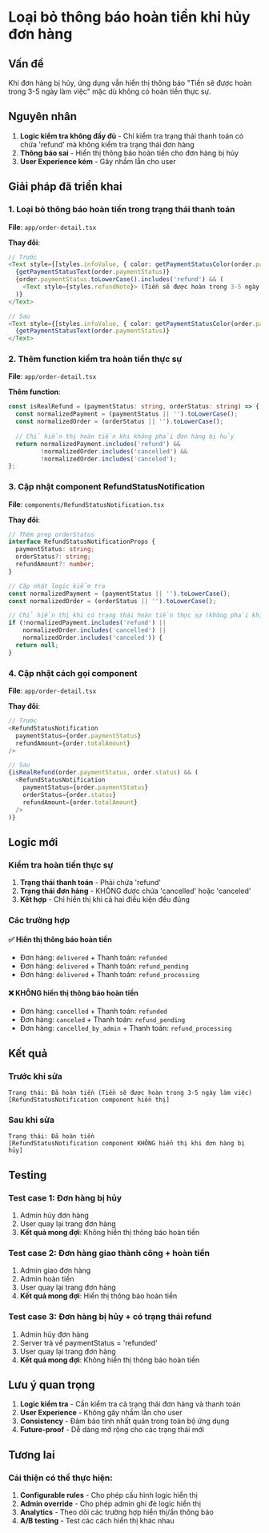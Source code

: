 # Loại bỏ thông báo hoàn tiền khi hủy đơn hàng

## Vấn đề
Khi đơn hàng bị hủy, ứng dụng vẫn hiển thị thông báo "Tiền sẽ được hoàn trong 3-5 ngày làm việc" mặc dù không có hoàn tiền thực sự.

## Nguyên nhân
1. **Logic kiểm tra không đầy đủ** - Chỉ kiểm tra trạng thái thanh toán có chứa 'refund' mà không kiểm tra trạng thái đơn hàng
2. **Thông báo sai** - Hiển thị thông báo hoàn tiền cho đơn hàng bị hủy
3. **User Experience kém** - Gây nhầm lẫn cho user

## Giải pháp đã triển khai

### 1. Loại bỏ thông báo hoàn tiền trong trạng thái thanh toán
**File**: `app/order-detail.tsx`

**Thay đổi**:
```typescript
// Trước
<Text style={[styles.infoValue, { color: getPaymentStatusColor(order.paymentStatus) }]}>
  {getPaymentStatusText(order.paymentStatus)}
  {order.paymentStatus.toLowerCase().includes('refund') && (
    <Text style={styles.refundNote}> (Tiền sẽ được hoàn trong 3-5 ngày làm việc)</Text>
  )}
</Text>

// Sau
<Text style={[styles.infoValue, { color: getPaymentStatusColor(order.paymentStatus) }]}>
  {getPaymentStatusText(order.paymentStatus)}
</Text>
```

### 2. Thêm function kiểm tra hoàn tiền thực sự
**File**: `app/order-detail.tsx`

**Thêm function**:
```typescript
const isRealRefund = (paymentStatus: string, orderStatus: string) => {
  const normalizedPayment = (paymentStatus || '').toLowerCase();
  const normalizedOrder = (orderStatus || '').toLowerCase();
  
  // Chỉ hiển thị hoàn tiền khi không phải đơn hàng bị hủy
  return normalizedPayment.includes('refund') && 
         !normalizedOrder.includes('cancelled') && 
         !normalizedOrder.includes('canceled');
};
```

### 3. Cập nhật component RefundStatusNotification
**File**: `components/RefundStatusNotification.tsx`

**Thay đổi**:
```typescript
// Thêm prop orderStatus
interface RefundStatusNotificationProps {
  paymentStatus: string;
  orderStatus?: string;
  refundAmount?: number;
}

// Cập nhật logic kiểm tra
const normalizedPayment = (paymentStatus || '').toLowerCase();
const normalizedOrder = (orderStatus || '').toLowerCase();

// Chỉ hiển thị khi có trạng thái hoàn tiền thực sự (không phải khi hủy)
if (!normalizedPayment.includes('refund') || 
    normalizedOrder.includes('cancelled') || 
    normalizedOrder.includes('canceled')) {
  return null;
}
```

### 4. Cập nhật cách gọi component
**File**: `app/order-detail.tsx`

**Thay đổi**:
```typescript
// Trước
<RefundStatusNotification 
  paymentStatus={order.paymentStatus}
  refundAmount={order.totalAmount}
/>

// Sau
{isRealRefund(order.paymentStatus, order.status) && (
  <RefundStatusNotification 
    paymentStatus={order.paymentStatus}
    orderStatus={order.status}
    refundAmount={order.totalAmount}
  />
)}
```

## Logic mới

### Kiểm tra hoàn tiền thực sự
1. **Trạng thái thanh toán** - Phải chứa 'refund'
2. **Trạng thái đơn hàng** - KHÔNG được chứa 'cancelled' hoặc 'canceled'
3. **Kết hợp** - Chỉ hiển thị khi cả hai điều kiện đều đúng

### Các trường hợp

#### ✅ Hiển thị thông báo hoàn tiền
- Đơn hàng: `delivered` + Thanh toán: `refunded`
- Đơn hàng: `delivered` + Thanh toán: `refund_pending`
- Đơn hàng: `delivered` + Thanh toán: `refund_processing`

#### ❌ KHÔNG hiển thị thông báo hoàn tiền
- Đơn hàng: `cancelled` + Thanh toán: `refunded`
- Đơn hàng: `canceled` + Thanh toán: `refund_pending`
- Đơn hàng: `cancelled_by_admin` + Thanh toán: `refund_processing`

## Kết quả

### Trước khi sửa
```
Trạng thái: Đã hoàn tiền (Tiền sẽ được hoàn trong 3-5 ngày làm việc)
[RefundStatusNotification component hiển thị]
```

### Sau khi sửa
```
Trạng thái: Đã hoàn tiền
[RefundStatusNotification component KHÔNG hiển thị khi đơn hàng bị hủy]
```

## Testing

### Test case 1: Đơn hàng bị hủy
1. Admin hủy đơn hàng
2. User quay lại trang đơn hàng
3. **Kết quả mong đợi**: Không hiển thị thông báo hoàn tiền

### Test case 2: Đơn hàng giao thành công + hoàn tiền
1. Admin giao đơn hàng
2. Admin hoàn tiền
3. User quay lại trang đơn hàng
4. **Kết quả mong đợi**: Hiển thị thông báo hoàn tiền

### Test case 3: Đơn hàng bị hủy + có trạng thái refund
1. Admin hủy đơn hàng
2. Server trả về paymentStatus = 'refunded'
3. User quay lại trang đơn hàng
4. **Kết quả mong đợi**: Không hiển thị thông báo hoàn tiền

## Lưu ý quan trọng

1. **Logic kiểm tra** - Cần kiểm tra cả trạng thái đơn hàng và thanh toán
2. **User Experience** - Không gây nhầm lẫn cho user
3. **Consistency** - Đảm bảo tính nhất quán trong toàn bộ ứng dụng
4. **Future-proof** - Dễ dàng mở rộng cho các trạng thái mới

## Tương lai

### Cải thiện có thể thực hiện:
1. **Configurable rules** - Cho phép cấu hình logic hiển thị
2. **Admin override** - Cho phép admin ghi đè logic hiển thị
3. **Analytics** - Theo dõi các trường hợp hiển thị/ẩn thông báo
4. **A/B testing** - Test các cách hiển thị khác nhau 